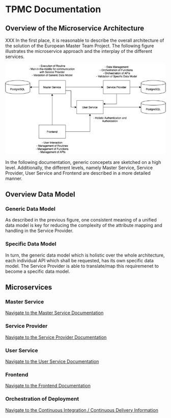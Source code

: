 # TPMC Documentation

## Overview of the Microservice Architecture
XXX
In the first place, it is reasonable to describe the overall architecture of the solution of the European Master Team Project. The following figure illustrates the microservice approach and the interplay of the different services.

![Software Architecture](../resources/images/SoftwareArchitecture_MTP_v2.png)

In the following documentation, generic concepets are sketched on a high level. Additionally, the different levels, namely Master Service, Service Provider, User Service and Frontend are described in a more detailed manner.


## Overview Data Model
### Generic Data Model
As described in the previous figure, one consistent meaning of a unified data model is key for reducing the complexity of the attribute mapping and handling in the Service Provider.

### Specific Data Model
In turn, the generic data model which is holistic over the whole architecture, each individual API which shall be requested, has its own specific data model. The Service Provider is able to translate/map this requiremenet to become a specific data model.

## Microservices
### Master Service
[Navigate to the Master Service Documentation](master_service.md)

### Service Provider
[Navigate to the Service Provider Documentation](service_provider.md)

### User Service
[Navigate to the User Service Documentation](user_service.md)

### Frontend
[Navigate to the Frontend Documentation](frontend_service.md)

### Orchestration of Deployment
[Navigate to the Continuous Integration / Continuous Delivery Information](ci_cd_approach.md)
